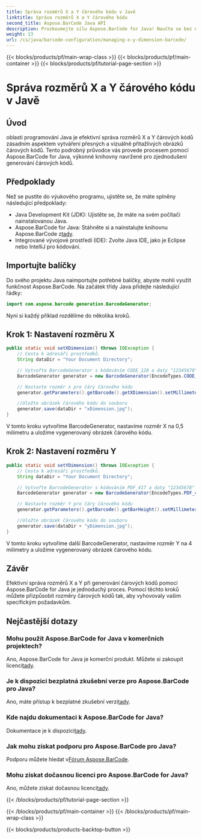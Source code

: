 ```yaml
---
title: Správa rozměrů X a Y čárového kódu v Javě
linktitle: Správa rozměrů X a Y čárového kódu
second_title: Aspose.BarCode Java API
description: Prozkoumejte sílu Aspose.BarCode for Java! Naučte se bez námahy spravovat rozměry X a Y pomocí našeho podrobného průvodce. Zvyšte přesnost a vizuální přitažlivost.
weight: 13
url: /cs/java/barcode-configuration/managing-x-y-dimension-barcode/
---
```


{{< blocks/products/pf/main-wrap-class >}}
{{< blocks/products/pf/main-container >}}
{{< blocks/products/pf/tutorial-page-section >}}

# Správa rozměrů X a Y čárového kódu v Javě


## Úvod

oblasti programování Java je efektivní správa rozměrů X a Y čárových kódů zásadním aspektem vytváření přesných a vizuálně přitažlivých obrázků čárových kódů. Tento podrobný průvodce vás provede procesem pomocí Aspose.BarCode for Java, výkonné knihovny navržené pro zjednodušení generování čárových kódů.

## Předpoklady

Než se pustíte do výukového programu, ujistěte se, že máte splněny následující předpoklady:

- Java Development Kit (JDK): Ujistěte se, že máte na svém počítači nainstalovanou Java.
-  Aspose.BarCode for Java: Stáhněte si a nainstalujte knihovnu Aspose.BarCode z[tady](https://releases.aspose.com/barcode/java/).
- Integrované vývojové prostředí (IDE): Zvolte Java IDE, jako je Eclipse nebo IntelliJ pro kódování.

## Importujte balíčky

Do svého projektu Java naimportujte potřebné balíčky, abyste mohli využít funkčnost Aspose.BarCode. Na začátek třídy Java přidejte následující řádky:

```java
import com.aspose.barcode.generation.BarcodeGenerator;
```

Nyní si každý příklad rozdělíme do několika kroků.

## Krok 1: Nastavení rozměru X

```java
public static void setXDimension() throws IOException {
    // Cesta k adresáři prostředků.
    String dataDir = "Your Document Directory";

    // Vytvořte BarcodeGenerator s kódováním CODE_128 a daty "12345678"
    BarcodeGenerator generator = new BarcodeGenerator(EncodeTypes.CODE_128, "12345678");

    // Nastavte rozměr x pro čáry čárového kódu
    generator.getParameters().getBarcode().getXDimension().setMillimeters(0.5f);

    //Uložte obrázek čárového kódu do souboru
    generator.save(dataDir + "xDimension.jpg");
}
```

V tomto kroku vytvoříme BarcodeGenerator, nastavíme rozměr X na 0,5 milimetru a uložíme vygenerovaný obrázek čárového kódu.

## Krok 2: Nastavení rozměru Y

```java
public static void setYDimension() throws IOException {
    // Cesta k adresáři prostředků.
    String dataDir = "Your Document Directory";

    // Vytvořte BarcodeGenerator s kódováním PDF_417 a daty "12345678"
    BarcodeGenerator generator = new BarcodeGenerator(EncodeTypes.PDF_417, "12345678");

    // Nastavte rozměr Y pro čáry čárového kódu
    generator.getParameters().getBarcode().getBarHeight().setMillimeters(4);

    //Uložte obrázek čárového kódu do souboru
    generator.save(dataDir + "yDimension.jpg");
}
```

V tomto kroku vytvoříme další BarcodeGenerator, nastavíme rozměr Y na 4 milimetry a uložíme vygenerovaný obrázek čárového kódu.

## Závěr

Efektivní správa rozměrů X a Y při generování čárových kódů pomocí Aspose.BarCode for Java je jednoduchý proces. Pomocí těchto kroků můžete přizpůsobit rozměry čárových kódů tak, aby vyhovovaly vašim specifickým požadavkům.

## Nejčastější dotazy

### Mohu použít Aspose.BarCode for Java v komerčních projektech?
 Ano, Aspose.BarCode for Java je komerční produkt. Můžete si zakoupit licenci[tady](https://purchase.aspose.com/buy).

### Je k dispozici bezplatná zkušební verze pro Aspose.BarCode pro Java?
 Ano, máte přístup k bezplatné zkušební verzi[tady](https://releases.aspose.com/).

### Kde najdu dokumentaci k Aspose.BarCode for Java?
 Dokumentace je k dispozici[tady](https://reference.aspose.com/barcode/java/).

### Jak mohu získat podporu pro Aspose.BarCode pro Java?
 Podporu můžete hledat v[Fórum Aspose.BarCode](https://forum.aspose.com/c/barcode/13).

### Mohu získat dočasnou licenci pro Aspose.BarCode for Java?
Ano, můžete získat dočasnou licenci[tady](https://purchase.aspose.com/temporary-license/).

{{< /blocks/products/pf/tutorial-page-section >}}

{{< /blocks/products/pf/main-container >}}
{{< /blocks/products/pf/main-wrap-class >}}

{{< blocks/products/products-backtop-button >}}
